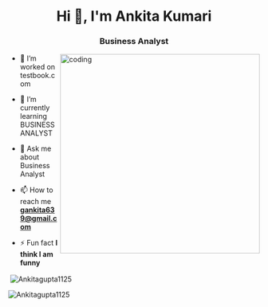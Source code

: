
<h1 align="center">Hi 👋, I'm Ankita Kumari</h1>
<h3 align="center">Business Analyst</h3>
<img align="right" alt="coding" width="400" src="https://user-images.githubusercontent.com/55389276/140866485-8fb1c876-9a8f-4d6a-98dc-08c4981eaf70.gif">

- 🔭 I’m worked on testbook.com

- 🌱 I’m currently learning BUSINESS ANALYST

- 💬 Ask me about Business Analyst

- 📫 How to reach me **gankita639@gmail.com**

- ⚡ Fun fact **I think I am funny**
<!-- 
<p><img align="left" src="https://github-readme-stats.vercel.app/api/top-langs?username=Ankitagupta1125&show_icons=true&locale=en&layout=compact" alt="Ankitagupta1125" /></p> -->

<p>&nbsp;<img align="center" src="https://github-readme-stats.vercel.app/api?username=Ankitagupta1125&show_icons=true&locale=en" alt="Ankitagupta1125" /></p>

<p><img align="center" src="https://github-readme-streak-stats.herokuapp.com/?user=Ankitagupta1125&" alt="Ankitagupta1125" /></p>

